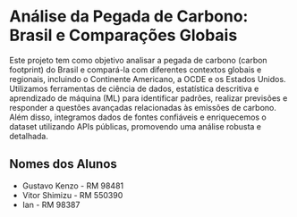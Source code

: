 # **Análise da Pegada de Carbono: Brasil e Comparações Globais**

Este projeto tem como objetivo analisar a pegada de carbono (carbon footprint) do Brasil e compará-la com diferentes contextos globais e regionais, incluindo o Continente Americano, a OCDE e os Estados Unidos. Utilizamos ferramentas de ciência de dados, estatística descritiva e aprendizado de máquina (ML) para identificar padrões, realizar previsões e responder a questões avançadas relacionadas às emissões de carbono. Além disso, integramos dados de fontes confiáveis e enriquecemos o dataset utilizando APIs públicas, promovendo uma análise robusta e detalhada.

## **Nomes dos Alunos**
- Gustavo Kenzo - RM 98481
- Vitor Shimizu - RM 550390
- Ian - RM 98387
